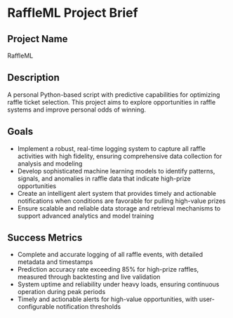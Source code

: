 # RaffleML Project Brief

## Project Name
RaffleML

## Description
A personal Python-based script with predictive capabilities for optimizing raffle ticket selection. This project aims to explore opportunities in raffle systems and improve personal odds of winning.

## Goals
- Implement a robust, real-time logging system to capture all raffle activities with high fidelity, ensuring comprehensive data collection for analysis and modeling
- Develop sophisticated machine learning models to identify patterns, signals, and anomalies in raffle data that indicate high-prize opportunities
- Create an intelligent alert system that provides timely and actionable notifications when conditions are favorable for pulling high-value prizes
- Ensure scalable and reliable data storage and retrieval mechanisms to support advanced analytics and model training

## Success Metrics
- Complete and accurate logging of all raffle events, with detailed metadata and timestamps
- Prediction accuracy rate exceeding 85% for high-prize raffles, measured through backtesting and live validation
- System uptime and reliability under heavy loads, ensuring continuous operation during peak periods
- Timely and actionable alerts for high-value opportunities, with user-configurable notification thresholds
